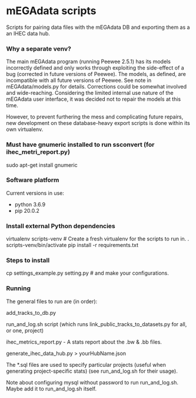 # mEGAdata scripts

Scripts for pairing data files with the mEGAdata  DB and exporting them as a an IHEC data hub.

### Why a separate venv?
The main mEGAdata program (running Peewee 2.5.1) has its models incorrectly defined and only works through exploiting the side-effect of a bug (corrected in future versions of Peewee).  The models, as defined, are incompatible with all future versions of Peewee.  See note in mEGAdata/models.py for details.  Corrections could be somewhat involved and wide-reaching.  Considering the limited internal use nature of the mEGAdata user interface, it was decided not to repair the models at this time.

However, to prevent furthering the mess and complicating future repairs, new development on these database-heavy export scripts is done within its own virtualenv.

### Must have gnumeric installed to run ssconvert (for ihec_metri_report.py)
sudo apt-get install gnumeric

### Software platform
Current versions in use:
* python 3.6.9
* pip 20.0.2

### Install external Python dependencies
virtualenv scripts-venv # Create a fresh virtualenv for the scripts to run in.
. scripts-venv/bin/activate
pip install -r requirements.txt

### Steps to install
cp settings_example.py setting.py  # and make your configurations.

### Running
The general files to run are (in order):

add_tracks_to_db.py

run_and_log.sh script (which runs link_public_tracks_to_datasets.py for all, or one, project)

ihec_metrics_report.py - A stats report about the .bw & .bb files.

generate_ihec_data_hub.py > yourHubName.json

The *.sql files are used to specify particular projects (useful when generating project-specific stats) (see run_and_log.sh for their usage).


Note about configuring mysql without password to run run_and_log.sh.  Maybe add it to run_and_log.sh itself.